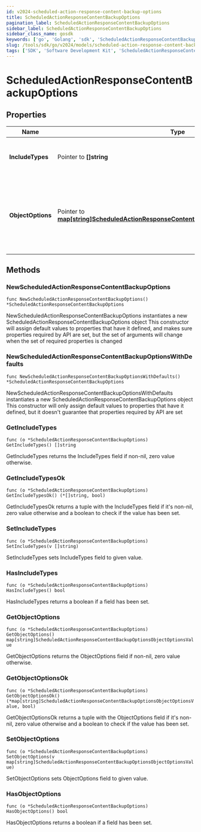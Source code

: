 ```yaml
---
id: v2024-scheduled-action-response-content-backup-options
title: ScheduledActionResponseContentBackupOptions
pagination_label: ScheduledActionResponseContentBackupOptions
sidebar_label: ScheduledActionResponseContentBackupOptions
sidebar_class_name: gosdk
keywords: ['go', 'Golang', 'sdk', 'ScheduledActionResponseContentBackupOptions', 'V2024ScheduledActionResponseContentBackupOptions'] 
slug: /tools/sdk/go/v2024/models/scheduled-action-response-content-backup-options
tags: ['SDK', 'Software Development Kit', 'ScheduledActionResponseContentBackupOptions', 'V2024ScheduledActionResponseContentBackupOptions']
---
```


# ScheduledActionResponseContentBackupOptions

## Properties

Name | Type | Description | Notes
------------ | ------------- | ------------- | -------------
**IncludeTypes** | Pointer to **[]string** | Object types that are to be included in the backup. | [optional] 
**ObjectOptions** | Pointer to [**map[string]ScheduledActionResponseContentBackupOptionsObjectOptionsValue**](scheduled-action-response-content-backup-options-object-options-value) | Map of objectType string to the options to be passed to the target service for that objectType. | [optional] 

## Methods

### NewScheduledActionResponseContentBackupOptions

`func NewScheduledActionResponseContentBackupOptions() *ScheduledActionResponseContentBackupOptions`

NewScheduledActionResponseContentBackupOptions instantiates a new ScheduledActionResponseContentBackupOptions object
This constructor will assign default values to properties that have it defined,
and makes sure properties required by API are set, but the set of arguments
will change when the set of required properties is changed

### NewScheduledActionResponseContentBackupOptionsWithDefaults

`func NewScheduledActionResponseContentBackupOptionsWithDefaults() *ScheduledActionResponseContentBackupOptions`

NewScheduledActionResponseContentBackupOptionsWithDefaults instantiates a new ScheduledActionResponseContentBackupOptions object
This constructor will only assign default values to properties that have it defined,
but it doesn't guarantee that properties required by API are set

### GetIncludeTypes

`func (o *ScheduledActionResponseContentBackupOptions) GetIncludeTypes() []string`

GetIncludeTypes returns the IncludeTypes field if non-nil, zero value otherwise.

### GetIncludeTypesOk

`func (o *ScheduledActionResponseContentBackupOptions) GetIncludeTypesOk() (*[]string, bool)`

GetIncludeTypesOk returns a tuple with the IncludeTypes field if it's non-nil, zero value otherwise
and a boolean to check if the value has been set.

### SetIncludeTypes

`func (o *ScheduledActionResponseContentBackupOptions) SetIncludeTypes(v []string)`

SetIncludeTypes sets IncludeTypes field to given value.

### HasIncludeTypes

`func (o *ScheduledActionResponseContentBackupOptions) HasIncludeTypes() bool`

HasIncludeTypes returns a boolean if a field has been set.

### GetObjectOptions

`func (o *ScheduledActionResponseContentBackupOptions) GetObjectOptions() map[string]ScheduledActionResponseContentBackupOptionsObjectOptionsValue`

GetObjectOptions returns the ObjectOptions field if non-nil, zero value otherwise.

### GetObjectOptionsOk

`func (o *ScheduledActionResponseContentBackupOptions) GetObjectOptionsOk() (*map[string]ScheduledActionResponseContentBackupOptionsObjectOptionsValue, bool)`

GetObjectOptionsOk returns a tuple with the ObjectOptions field if it's non-nil, zero value otherwise
and a boolean to check if the value has been set.

### SetObjectOptions

`func (o *ScheduledActionResponseContentBackupOptions) SetObjectOptions(v map[string]ScheduledActionResponseContentBackupOptionsObjectOptionsValue)`

SetObjectOptions sets ObjectOptions field to given value.

### HasObjectOptions

`func (o *ScheduledActionResponseContentBackupOptions) HasObjectOptions() bool`

HasObjectOptions returns a boolean if a field has been set.


